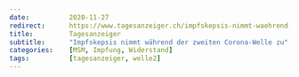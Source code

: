 ```yaml
---
date:          2020-11-27
redirect:      https://www.tagesanzeiger.ch/impfskepsis-nimmt-waehrend-der-zweiten-corona-welle-zu-876318794698
title:         Tagesanzeiger
subtitle:      "Impfskepsis nimmt während der zweiten Corona-Welle zu"
categories:    [MSM, Impfung, Widerstand]
tags:          [tagesanzeiger, welle2]
---
```

